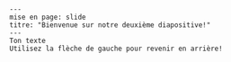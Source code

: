     ---
    mise en page: slide
    titre: "Bienvenue sur notre deuxième diapositive!"
    ---
    Ton texte
    Utilisez la flèche de gauche pour revenir en arrière!
